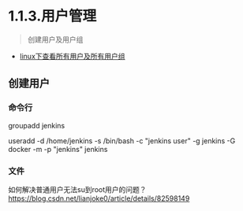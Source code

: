 # 1.1.3.用户管理

> 创建用户及用户组

- [linux下查看所有用户及所有用户组](https://www.cnblogs.com/jackyyou/p/5498083.html)

## 创建用户

### 命令行

groupadd jenkins

useradd -d /home/jenkins -s /bin/bash -c "jenkins user" -g jenkins -G docker -m -p "jenkins" jenkins

### 文件

如何解决普通用户无法su到root用户的问题？
https://blog.csdn.net/lianjoke0/article/details/82598149